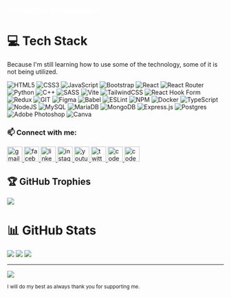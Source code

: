 <h2 style="color: white; ">Frontend-Enthusiast</h2>

# 💻 Tech Stack

<p>Because I'm still learning how to use some of the technology, some of it is not being utilized.</p>

![HTML5](https://img.shields.io/badge/html5-%23E34F26.svg?style=plastic&logo=html5&logoColor=white)
![CSS3](https://img.shields.io/badge/css3-%231572B6.svg?style=plastic&logo=css3&logoColor=white)
![JavaScript](https://img.shields.io/badge/javascript-%23323330.svg?style=plastic&logo=javascript&logoColor=%23F7DF1E)
![Bootstrap](https://img.shields.io/badge/bootstrap-%238511FA.svg?style=plastic&logo=bootstrap&logoColor=white)
![React](https://img.shields.io/badge/react-%2320232a.svg?style=plastic&logo=react&logoColor=%2361DAFB)
![React Router](https://img.shields.io/badge/React_Router-CA4245?style=plastic&logo=react-router&logoColor=white)
![Python](https://img.shields.io/badge/python-3670A0?style=plastic&logo=python&logoColor=ffdd54)
![C++](https://img.shields.io/badge/c++-%2300599C.svg?style=plastic&logo=c%2B%2B&logoColor=white)
![SASS](https://img.shields.io/badge/SASS-hotpink.svg?style=plastic&logo=SASS&logoColor=white)
![Vite](https://img.shields.io/badge/vite-%23646CFF.svg?style=plastic&logo=vite&logoColor=white)
![TailwindCSS](https://img.shields.io/badge/tailwindcss-%2338B2AC.svg?style=plastic&logo=tailwind-css&logoColor=white)
![React Hook Form](https://img.shields.io/badge/React%20Hook%20Form-%23EC5990.svg?style=plastic&logo=reacthookform&logoColor=white)
![Redux](https://img.shields.io/badge/redux-%23593d88.svg?style=plastic&logo=redux&logoColor=white)
![GIT](https://img.shields.io/badge/Git-fc6d26?style=plastic&logo=git&logoColor=white)
![Figma](https://img.shields.io/badge/figma-%23F24E1E.svg?style=plastic&logo=figma&logoColor=white)
![Babel](https://img.shields.io/badge/Babel-F9DC3e?style=plastic&logo=babel&logoColor=black)
![ESLint](https://img.shields.io/badge/ESLint-4B3263?style=plastic&logo=eslint&logoColor=white)
![NPM](https://img.shields.io/badge/NPM-%23CB3837.svg?style=plastic&logo=npm&logoColor=white)
![Docker](https://img.shields.io/badge/docker-%230db7ed.svg?style=plastic&logo=docker&logoColor=white)
![TypeScript](https://img.shields.io/badge/typescript-%23007ACC.svg?style=plastic&logo=typescript&logoColor=white)
![NodeJS](https://img.shields.io/badge/node.js-6DA55F?style=plastic&logo=node.js&logoColor=white)
![MySQL](https://img.shields.io/badge/mysql-%2300000f.svg?style=plastic&logo=mysql&logoColor=white)
![MariaDB](https://img.shields.io/badge/MariaDB-003545?style=plastic&logo=mariadb&logoColor=white)
![MongoDB](https://img.shields.io/badge/MongoDB-%234ea94b.svg?style=plastic&logo=mongodb&logoColor=white)
![Express.js](https://img.shields.io/badge/express.js-%23404d59.svg?style=plastic&logo=express&logoColor=%2361DAFB)
![Postgres](https://img.shields.io/badge/postgres-%23316192.svg?style=plastic&logo=postgresql&logoColor=white)
![Adobe Photoshop](https://img.shields.io/badge/adobe%20photoshop-%2331A8FF.svg?style=plastic&logo=adobe%20photoshop&logoColor=white)
![Canva](https://img.shields.io/badge/Canva-%2300C4CC.svg?style=plastic&logo=Canva&logoColor=white)
<h3 > 📫 Connect with me:</h3>
<div align="left">
  <a href="https://mail.google.com/mail/u/0/#inbox" target="_blank">
    <img src="https://img.shields.io/static/v1?message=naviedaj567@gmail.com&logo=gmail&label=&color=D14836&logoColor=white&labelColor=&style=for-the-badge" height="35" alt="gmail logo"  />
  </a>
  <a href="https://web.facebook.com/him.blacklion567" target="_blank">
    <img src="https://img.shields.io/static/v1?message=Facebook&logo=facebook&label=&color=1877F2&logoColor=white&labelColor=&style=for-the-badge" height="35" alt="facebook logo"  />
  </a>
  <a href="https://www.linkedin.com/in/jade-ivan-bringcola-bb9466272/" target="_blank">
    <img src="https://img.shields.io/static/v1?message=LinkedIn&logo=linkedin&label=&color=0077B5&logoColor=white&labelColor=&style=for-the-badge" height="35" alt="linkedin logo"  />
  </a>
  <a href="https://www.instagram.com/nocodearea/" target="_blank">
    <img src="https://img.shields.io/static/v1?message=nocodearea&logo=instagram&label=&color=E4405F&logoColor=white&labelColor=&style=for-the-badge" height="35" alt="instagram logo"  />
  </a>
  <a href="https://www.youtube.com/channel/UCHuVTj0sCJA5YQ_BUTcSPaw" target="_blank">
    <img src="https://img.shields.io/static/v1?message=Youtube&logo=youtube&label=&color=FF0000&logoColor=white&labelColor=&style=for-the-badge" height="35" alt="youtube logo"  />
  </a>
  <a href="https://twitter.com/JBringcola" target="_blank">
    <img src="https://img.shields.io/static/v1?message=Twitter&logo=twitter&label=&color=1DA1F2&logoColor=white&labelColor=&style=for-the-badge" height="35" alt="twitter logo"  />
  </a>
  <a href="https://codesandbox.io/dashboard/recent?workspace=403329b2-5932-47cd-82fa-96105cd4b5d7" target="_blank">
    <img src="https://img.shields.io/static/v1?message=Codesandbox&logo=codesandbox&label=&color=040404&logoColor=DBDBDB&labelColor=&style=for-the-badge" height="35" alt="codesandbox logo"  />
  </a>
  <a href="https://codepen.io/Blacklion567" target="_blank">
    <img src="https://img.shields.io/static/v1?message=Codepen&logo=codepen&label=&color=000000&logoColor=white&labelColor=&style=for-the-badge" height="35" alt="codepen logo"  />
  </a>
</div>

## 🏆 GitHub Trophies
![](https://github-profile-trophy.vercel.app/?username=Blacklion567&theme=tokyonight&no-frame=false&no-bg=false&margin-w=4)

# 📊 GitHub Stats
![](https://github-readme-stats.vercel.app/api/top-langs/?username=Blacklion567&theme=tokyonight&hide_border=false&include_all_commits=true&count_private=true&layout=compact)
![](https://github-readme-stats.vercel.app/api?username=Blacklion567&theme=tokyonight&hide_border=false&include_all_commits=true&count_private=true)
![](https://github-readme-streak-stats.herokuapp.com/?user=Blacklion567&theme=tokyonight&hide_border=false)

---
[![](https://visitcount.itsvg.in/api?id=Blacklion567&icon=7&color=1)](https://visitcount.itsvg.in)

<!--
## Tech Stacks
- FrontEnd Developer (Aspiring FrontEnd Developer).
- UX/UI.
- MERN Stack. -->

<small> I will do my best as always thank you for supporting me. </small>

<!-- Proudly created with GPRM ( https://gprm.itsvg.in ) -->

